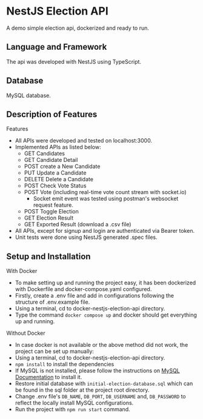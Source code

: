 # NestJS Election API

A demo simple election api, dockerized and ready to run.

## Language and Framework

The api was developed with NestJS using TypeScript.

## Database

MySQL database.

## Description of Features

Features 
* All APIs were developed and tested on localhost:3000.
* Implemented APIs as listed below:
  * GET Candidates
  * GET Candidate Detail
  * POST create a New Candidate
  * PUT Update a Candidate
  * DELETE Delete a Candidate
  * POST Check Vote Status
  * POST Vote (including real-time vote count stream with socket.io)
    * Socket emit event was tested using postman's websocket request feature.  
  * POST Toggle Election
  * GET Election Result
  * GET Exported Result (download a .csv file)
* All APIs, except for signup and login are authenticated via Bearer token.
* Unit tests were done using NestJS generated .spec files.

## Setup and Installation

With Docker
* To make setting up and running the project easy, it has been dockerized with Dockerfile and docker-compose.yaml configured.
* Firstly, create a .env file and add in configurations following the structure of .env.example file.
* Using a terminal, cd to docker-nestjs-election-api directory.
* Type the command ``docker compose up`` and docker should get everything up and running.

Without Docker
* In case docker is not available or the above method did not work, the project can be set up manually:
* Using a terminal, cd to docker-nestjs-election-api directory.
* ``npm install`` to install the dependencies
* If MySQL is not installed, please follow the instructions on [MySQL Documentation](https://dev.mysql.com/doc/mysql-installation-excerpt/5.7/en/) to install it.
* Restore initial database with ``initial-election-database.sql`` which can be found in the sql folder at the project root directory.
* Change .env file's ``DB_NAME``, ``DB_PORT``, ``DB_USERNAME`` and, ``DB_PASSWORD`` to reflect the locally install MySQL configurations. 
* Run the project with ``npm run start`` command.